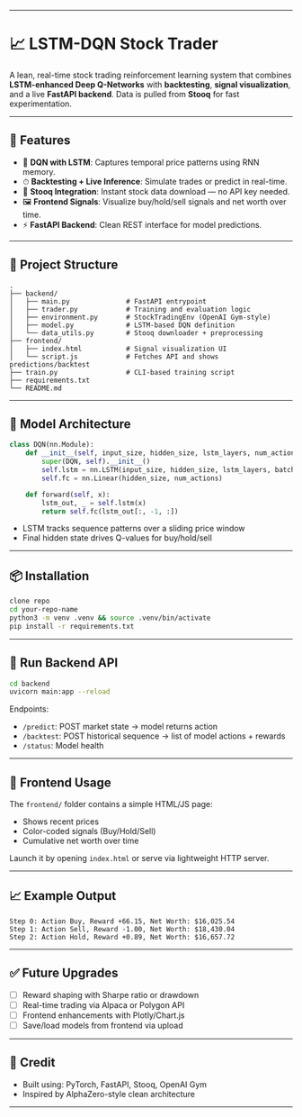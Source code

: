 
---

# 📈 LSTM-DQN Stock Trader

A lean, real-time stock trading reinforcement learning system that combines **LSTM-enhanced Deep Q-Networks** with **backtesting**, **signal visualization**, and a live **FastAPI backend**. Data is pulled from **Stooq** for fast experimentation.

---

## 🚀 Features

* 🧠 **DQN with LSTM**: Captures temporal price patterns using RNN memory.
* ⏱ **Backtesting + Live Inference**: Simulate trades or predict in real-time.
* 🧾 **Stooq Integration**: Instant stock data download — no API key needed.
* 🖼 **Frontend Signals**: Visualize buy/hold/sell signals and net worth over time.
* ⚡️ **FastAPI Backend**: Clean REST interface for model predictions.

---

## 📁 Project Structure

```
.
├── backend/
│   ├── main.py              # FastAPI entrypoint
│   ├── trader.py            # Training and evaluation logic
│   ├── environment.py       # StockTradingEnv (OpenAI Gym-style)
│   ├── model.py             # LSTM-based DQN definition
│   └── data_utils.py        # Stooq downloader + preprocessing
├── frontend/
│   ├── index.html           # Signal visualization UI
│   └── script.js            # Fetches API and shows predictions/backtest
├── train.py                 # CLI-based training script
├── requirements.txt
└── README.md
```

---

## 🧠 Model Architecture

```python
class DQN(nn.Module):
    def __init__(self, input_size, hidden_size, lstm_layers, num_actions):
        super(DQN, self).__init__()
        self.lstm = nn.LSTM(input_size, hidden_size, lstm_layers, batch_first=True)
        self.fc = nn.Linear(hidden_size, num_actions)

    def forward(self, x):
        lstm_out, _ = self.lstm(x)
        return self.fc(lstm_out[:, -1, :])
```

* LSTM tracks sequence patterns over a sliding price window
* Final hidden state drives Q-values for buy/hold/sell

---

## 📦 Installation

```bash
clone repo
cd your-repo-name
python3 -m venv .venv && source .venv/bin/activate
pip install -r requirements.txt
```

---


## 🔌 Run Backend API

```bash
cd backend
uvicorn main:app --reload
```

Endpoints:

* `/predict`: POST market state → model returns action
* `/backtest`: POST historical sequence → list of model actions + rewards
* `/status`: Model health

---

## 🎯 Frontend Usage

The `frontend/` folder contains a simple HTML/JS page:

* Shows recent prices
* Color-coded signals (Buy/Hold/Sell)
* Cumulative net worth over time

Launch it by opening `index.html` or serve via lightweight HTTP server.

---

## 📈 Example Output

```text
Step 0: Action Buy, Reward +66.15, Net Worth: $16,025.54
Step 1: Action Sell, Reward -1.00, Net Worth: $18,430.04
Step 2: Action Hold, Reward +0.89, Net Worth: $16,657.72
```

---

## ✅ Future Upgrades

* [ ] Reward shaping with Sharpe ratio or drawdown
* [ ] Real-time trading via Alpaca or Polygon API
* [ ] Frontend enhancements with Plotly/Chart.js
* [ ] Save/load models from frontend via upload

---

## 🧠 Credit

* Built using: PyTorch, FastAPI, Stooq, OpenAI Gym
* Inspired by AlphaZero-style clean architecture

---

